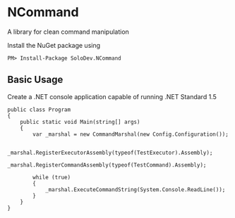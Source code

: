 # NCommand

A library for clean command manipulation

Install the NuGet package using
```
PM> Install-Package SoloDev.NCommand
```

## Basic Usage

Create a .NET console application capable of running .NET Standard 1.5

```
public class Program
{
    public static void Main(string[] args)
    {
        var _marshal = new CommandMarshal(new Config.Configuration());

        _marshal.RegisterExecutorAssembly(typeof(TestExecutor).Assembly);
        _marshal.RegisterCommandAssembly(typeof(TestCommand).Assembly);

        while (true)
        {
            _marshal.ExecuteCommandString(System.Console.ReadLine());
        }
    }
}
```
